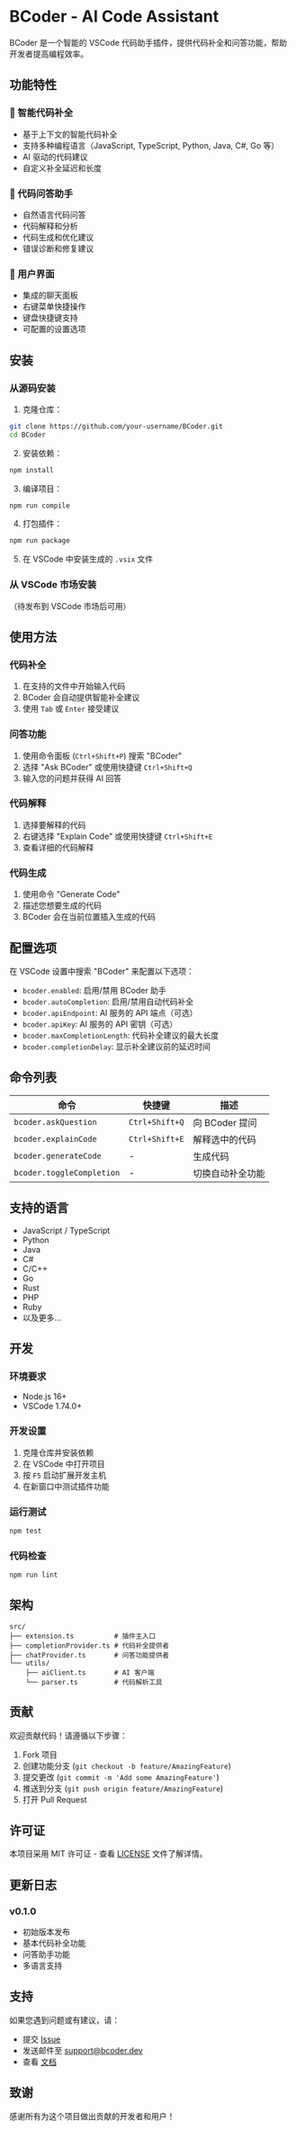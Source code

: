# BCoder - AI Code Assistant

BCoder 是一个智能的 VSCode 代码助手插件，提供代码补全和问答功能，帮助开发者提高编程效率。

## 功能特性

### 🚀 智能代码补全
- 基于上下文的智能代码补全
- 支持多种编程语言（JavaScript, TypeScript, Python, Java, C#, Go 等）
- AI 驱动的代码建议
- 自定义补全延迟和长度

### 💬 代码问答助手
- 自然语言代码问答
- 代码解释和分析
- 代码生成和优化建议
- 错误诊断和修复建议

### 🎨 用户界面
- 集成的聊天面板
- 右键菜单快捷操作
- 键盘快捷键支持
- 可配置的设置选项

## 安装

### 从源码安装

1. 克隆仓库：
```bash
git clone https://github.com/your-username/BCoder.git
cd BCoder
```

2. 安装依赖：
```bash
npm install
```

3. 编译项目：
```bash
npm run compile
```

4. 打包插件：
```bash
npm run package
```

5. 在 VSCode 中安装生成的 `.vsix` 文件

### 从 VSCode 市场安装
（待发布到 VSCode 市场后可用）

## 使用方法

### 代码补全
1. 在支持的文件中开始输入代码
2. BCoder 会自动提供智能补全建议
3. 使用 `Tab` 或 `Enter` 接受建议

### 问答功能
1. 使用命令面板 (`Ctrl+Shift+P`) 搜索 "BCoder"
2. 选择 "Ask BCoder" 或使用快捷键 `Ctrl+Shift+Q`
3. 输入您的问题并获得 AI 回答

### 代码解释
1. 选择要解释的代码
2. 右键选择 "Explain Code" 或使用快捷键 `Ctrl+Shift+E`
3. 查看详细的代码解释

### 代码生成
1. 使用命令 "Generate Code"
2. 描述您想要生成的代码
3. BCoder 会在当前位置插入生成的代码

## 配置选项

在 VSCode 设置中搜索 "BCoder" 来配置以下选项：

- `bcoder.enabled`: 启用/禁用 BCoder 助手
- `bcoder.autoCompletion`: 启用/禁用自动代码补全
- `bcoder.apiEndpoint`: AI 服务的 API 端点（可选）
- `bcoder.apiKey`: AI 服务的 API 密钥（可选）
- `bcoder.maxCompletionLength`: 代码补全建议的最大长度
- `bcoder.completionDelay`: 显示补全建议前的延迟时间

## 命令列表

| 命令 | 快捷键 | 描述 |
|------|--------|------|
| `bcoder.askQuestion` | `Ctrl+Shift+Q` | 向 BCoder 提问 |
| `bcoder.explainCode` | `Ctrl+Shift+E` | 解释选中的代码 |
| `bcoder.generateCode` | - | 生成代码 |
| `bcoder.toggleCompletion` | - | 切换自动补全功能 |

## 支持的语言

- JavaScript / TypeScript
- Python
- Java
- C#
- C/C++
- Go
- Rust
- PHP
- Ruby
- 以及更多...

## 开发

### 环境要求
- Node.js 16+
- VSCode 1.74.0+

### 开发设置
1. 克隆仓库并安装依赖
2. 在 VSCode 中打开项目
3. 按 `F5` 启动扩展开发主机
4. 在新窗口中测试插件功能

### 运行测试
```bash
npm test
```

### 代码检查
```bash
npm run lint
```

## 架构

```
src/
├── extension.ts          # 插件主入口
├── completionProvider.ts # 代码补全提供者
├── chatProvider.ts       # 问答功能提供者
└── utils/
    ├── aiClient.ts       # AI 客户端
    └── parser.ts         # 代码解析工具
```

## 贡献

欢迎贡献代码！请遵循以下步骤：

1. Fork 项目
2. 创建功能分支 (`git checkout -b feature/AmazingFeature`)
3. 提交更改 (`git commit -m 'Add some AmazingFeature'`)
4. 推送到分支 (`git push origin feature/AmazingFeature`)
5. 打开 Pull Request

## 许可证

本项目采用 MIT 许可证 - 查看 [LICENSE](LICENSE) 文件了解详情。

## 更新日志

### v0.1.0
- 初始版本发布
- 基本代码补全功能
- 问答助手功能
- 多语言支持

## 支持

如果您遇到问题或有建议，请：
- 提交 [Issue](https://github.com/your-username/BCoder/issues)
- 发送邮件至 support@bcoder.dev
- 查看 [文档](https://bcoder.dev/docs)

## 致谢

感谢所有为这个项目做出贡献的开发者和用户！
